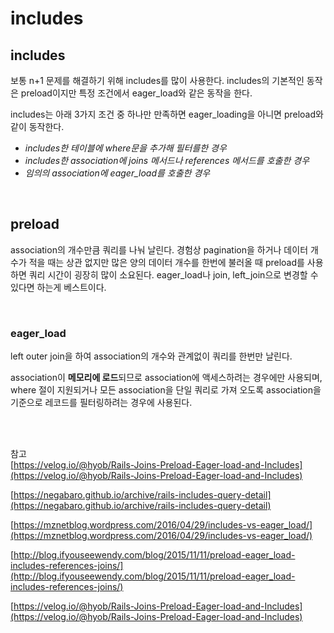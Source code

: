 # includes
## includes
보통 n+1 문제를 해결하기 위해 includes를 많이 사용한다. includes의 기본적인 동작은 preload이지만 특정 조건에서 eager_load와 같은 동작을 한다.

includes는 아래 3가지 조건 중 하나만 만족하면 eager_loading을 아니면 preload와 같이 동작한다.

- *includes한 테이블에 where문을 추가해 필터를한 경우*
- *includes한 association에 joins 메서드나 references 메서드를 호출한 경우*
- *임의의 association에 eager_load를 호출한 경우*

<br>

## preload

association의 개수만큼 쿼리를 나눠 날린다. 경험상 pagination을 하거나 데이터 개수가 적을 때는 상관 없지만 많은 양의 데이터 개수를 한번에 불러올 때 preload를 사용하면 쿼리 시간이 굉장히 많이 소요된다. eager_load나 join, left_join으로 변경할 수 있다면 하는게 베스트이다.

<br>

### eager_load

left outer join을 하여 association의 개수와 관계없이 쿼리를 한번만 날린다. 

association이 **메모리에 로드**되므로 association에 액세스하려는 경우에만 사용되며, where 절이 지원되거나 모든 association을 단일 쿼리로 가져 오도록 association을 기준으로 레코드를 필터링하려는 경우에 사용된다.

<br><br>

참고  
[https://velog.io/@hyob/Rails-Joins-Preload-Eager-load-and-Includes](https://velog.io/@hyob/Rails-Joins-Preload-Eager-load-and-Includes)

[https://negabaro.github.io/archive/rails-includes-query-detail](https://negabaro.github.io/archive/rails-includes-query-detail)

[https://mznetblog.wordpress.com/2016/04/29/includes-vs-eager_load/](https://mznetblog.wordpress.com/2016/04/29/includes-vs-eager_load/)

[http://blog.ifyouseewendy.com/blog/2015/11/11/preload-eager_load-includes-references-joins/](http://blog.ifyouseewendy.com/blog/2015/11/11/preload-eager_load-includes-references-joins/)

[https://velog.io/@hyob/Rails-Joins-Preload-Eager-load-and-Includes](https://velog.io/@hyob/Rails-Joins-Preload-Eager-load-and-Includes)